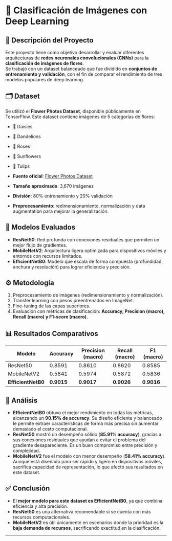 # 📂 Clasificación de Imágenes con Deep Learning

## 📌 Descripción del Proyecto
Este proyecto tiene como objetivo desarrollar y evaluar diferentes arquitecturas de **redes neuronales convolucionales (CNNs)** para la **clasificación de imágenes de flores**.  
Se trabajó con un dataset balanceado que fue dividido en **conjuntos de entrenamiento y validación**, con el fin de comparar el rendimiento de tres modelos populares de deep learning.

## 🗂️ Dataset
Se utilizó el **Flower Photos Dataset**, disponible públicamente en TensorFlow. Este dataset contiene imágenes de 5 categorías de flores:  
- 🌸 Daisies  
- 🌼 Dandelions  
- 🌹 Roses  
- 🌻 Sunflowers  
- 🌷 Tulips  

- **Fuente oficial**: [Flower Photos Dataset](https://storage.googleapis.com/download.tensorflow.org/example_images/flower_photos.tgz)  
- **Tamaño aproximado**: 3,670 imágenes  
- **División**: 80% entrenamiento y 20% validación  
- **Preprocesamiento**: redimensionamiento, normalización y data augmentation para mejorar la generalización.  

## 🧠 Modelos Evaluados
- **ResNet50**: Red profunda con conexiones residuales que permiten un mejor flujo de gradientes.  
- **MobileNetV2**: Arquitectura ligera optimizada para dispositivos móviles y entornos con recursos limitados.  
- **EfficientNetB0**: Modelo que escala de forma compuesta (profundidad, anchura y resolución) para lograr eficiencia y precisión.  

## ⚙️ Metodología
1. Preprocesamiento de imágenes (redimensionamiento y normalización).  
2. Transfer learning con pesos preentrenados en ImageNet.  
3. Fine-tuning de las capas superiores.  
4. Evaluación con métricas de clasificación: **Accuracy, Precision (macro), Recall (macro) y F1-score (macro)**.  

## 📊 Resultados Comparativos

| Modelo        | Accuracy | Precision (macro) | Recall (macro) | F1 (macro) |
|---------------|----------|-------------------|----------------|------------|
| ResNet50      | 0.8591   | 0.8610            | 0.8620         | 0.8585     |
| MobileNetV2   | 0.5841   | 0.5974            | 0.5872         | 0.5836     |
| **EfficientNetB0** | **0.9015** | **0.9017**       | **0.9026**      | **0.9016** |

## 🔎 Análisis
- **EfficientNetB0** obtuvo el mejor rendimiento en todas las métricas, alcanzando un **90.15% de accuracy**. Su diseño eficiente y balanceado le permite extraer características de forma más precisa sin aumentar demasiado el costo computacional.  
- **ResNet50** mostró un desempeño sólido (**85.91% accuracy**), gracias a sus conexiones residuales que ayudan a evitar el problema del gradiente desapareciente. Es un buen compromiso entre precisión y complejidad.  
- **MobileNetV2** fue el modelo con menor desempeño (**58.41% accuracy**). Aunque está diseñado para ser rápido y ligero en dispositivos móviles, sacrifica capacidad de representación, lo que afectó sus resultados en este dataset.  

## ✅ Conclusión
- El **mejor modelo para este dataset es EfficientNetB0**, ya que combina eficiencia y alta precisión.  
- **ResNet50** es una alternativa recomendable si se cuenta con más recursos computacionales.  
- **MobileNetV2** es útil únicamente en escenarios donde la prioridad es la **baja demanda de recursos**, sacrificando exactitud en la clasificación.  

---
